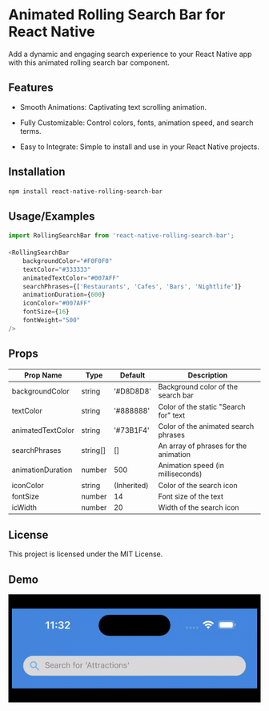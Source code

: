 
# Animated Rolling Search Bar for React Native


Add a dynamic and engaging search experience to your React Native app with this animated rolling search bar component.



## Features

- Smooth Animations: Captivating text scrolling animation.

- Fully Customizable: Control colors, fonts, animation speed, and search terms.

- Easy to Integrate: Simple to install and use in your React Native projects.




## Installation

```bash
npm install react-native-rolling-search-bar
```
    
## Usage/Examples

```javascript
import RollingSearchBar from 'react-native-rolling-search-bar';

<RollingSearchBar 
    backgroundColor="#F0F0F0"
    textColor="#333333"
    animatedTextColor="#007AFF"
    searchPhrases={['Restaurants', 'Cafes', 'Bars', 'Nightlife']}
    animationDuration={600}
    iconColor="#007AFF"
    fontSize={16}
    fontWeight="500"
/>
```


## Props
| Prop Name          | Type      | Default      | Description                                       |
|--------------------|-----------|--------------|---------------------------------------------------|
| backgroundColor    | string    | '#D8D8D8'    | Background color of the search bar                |
| textColor          | string    | '#888888'    | Color of the static "Search for" text             |
| animatedTextColor  | string    | '#73B1F4'    | Color of the animated search phrases              |
| searchPhrases      | string[]  | []           | An array of phrases for the animation             |
| animationDuration  | number    | 500          | Animation speed (in milliseconds)                 |
| iconColor          | string    | (Inherited)  | Color of the search icon                          |
| fontSize           | number    | 14           | Font size of the text                             |
| icWidth         | number    | 20        | Width of the search icon                           |

## License

This project is licensed under the MIT License.

## Demo

![](https://github.com/Saif-09/AnimatedRollingSearchBar/blob/master/assets/SearchBarGif.gif)
